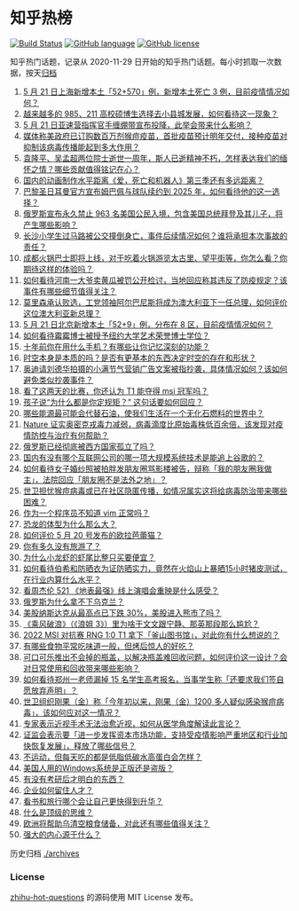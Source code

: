 # 知乎热榜
[![Build Status](https://github.com/ToWeLong/zhihu-hot-questions/workflows/CI/badge.svg)](https://github.com/ToWeLong/zhihu-hot-questions/actions)
[![GitHub language](https://img.shields.io/badge/language-golang-orange.svg)](https://golang.org/)
[![GitHub license](https://img.shields.io/github/license/ToWeLong/zhihu-hot-questions)](https://github.com/ToWeLong/zhihu-hot-questions/blob/main/LICENSE)

知乎热门话题，记录从 2020-11-29 日开始的知乎热门话题。每小时抓取一次数据，按天[归档](./archives)

<!-- BEGIN -->

1. [5 月 21 日上海新增本土「52+570」例，新增本土死亡 3 例，目前疫情情况如何？](https://www.zhihu.com/question/533972868)
1. [越来越多的 985、211 高校硕博生选择去小县城发展，如何看待这一现象？](https://www.zhihu.com/question/533875768)
1. [5 月 21 日亚速营指挥官手缠绷带宣布投降，此举会带来什么影响？](https://www.zhihu.com/question/533845416)
1. [媒体称美政府已订购数百万剂猴痘疫苗，首批疫苗预计明年交付，接种疫苗对抑制该病毒传播能起到多大作用？](https://www.zhihu.com/question/533920727)
1. [袁隆平、吴孟超两位院士逝世一周年，斯人已逝精神不朽，怎样表达我们的缅怀之情？哪些贡献值得铭记在心？](https://www.zhihu.com/question/533840816)
1. [国内的动画制作水平距离《爱，死亡和机器人》第三季还有多远距离？](https://www.zhihu.com/question/533930010)
1. [巴黎圣日耳曼官方宣布姆巴佩与球队续约到 2025 年，如何看待他的这一选择？](https://www.zhihu.com/question/533944244)
1. [俄罗斯宣布永久禁止 963 名美国公民入境，包含美国总统拜登及其儿子，将产生哪些影响？](https://www.zhihu.com/question/533948067)
1. [长沙小学生过马路被公交撞倒身亡，事件后续情况如何？谁将承担本次事故的责任？](https://www.zhihu.com/question/533472038)
1. [成都火锅巴士即将上线，对于吃着火锅游览太古里、望平街等，你怎么看？你期待这样的体验吗？](https://www.zhihu.com/question/533565657)
1. [如何看待河南一大爷卖黄瓜被罚公开检讨，当地回应称其违反了防疫规定？该事件有哪些细节值得关注？](https://www.zhihu.com/question/533932322)
1. [莫里森承认败选，工党领袖阿尔巴尼斯将成为澳大利亚下一任总理，如何评价这位澳大利亚新总理？](https://www.zhihu.com/question/533935303)
1. [5 月 21 日北京新增本土「52+9」例，分布在 8 区，目前疫情情况如何？](https://www.zhihu.com/question/533973056)
1. [如何看待霉霉博士被授予纽约大学艺术荣誉博士学位？](https://www.zhihu.com/question/533528112)
1. [十年前你在用什么手机？有哪些让你记忆深刻的功能？](https://www.zhihu.com/question/532632246)
1. [时空本身是本质的吗？是否有更基本的东西决定时空的存在和形状？](https://www.zhihu.com/question/532952008)
1. [奥迪请刘德华拍摄的小满节气营销广告文案被指抄袭，具体情况如何？该如何避免类似抄袭事件？](https://www.zhihu.com/question/533978534)
1. [看了这两天的比赛，你还认为 T1 能夺得 msi 冠军吗？](https://www.zhihu.com/question/533939351)
1. [孩子说“为什么都是你定规矩？” 这句话要如何回应？](https://www.zhihu.com/question/523191255)
1. [哪些能源最可能会代替石油，使我们生活在一个无化石燃料的世界中？](https://www.zhihu.com/question/532951873)
1. [Nature 证实奥密克戎毒力减弱，病毒滴度比原始毒株低百余倍，该发现对疫情防控与治疗有何帮助？](https://www.zhihu.com/question/533632373)
1. [俄罗斯已经彻底被西方国家孤立了吗？](https://www.zhihu.com/question/523257898)
1. [国内有没有哪个互联网公司的哪一项大规模系统技术是能追上谷歌的？](https://www.zhihu.com/question/522367891)
1. [如何看待女子婚纱照被拍胖发朋友圈骂影楼被告，辩称「我的朋友圈我做主」，法院回应「朋友圈不是法外之地」？](https://www.zhihu.com/question/533154301)
1. [世卫担忧猴痘病毒或已在社区隐匿传播，如情况属实这将给病毒防治带来哪些困难？](https://www.zhihu.com/question/533958024)
1. [作为一个程序员不知道 vim 正常吗？](https://www.zhihu.com/question/533309428)
1. [恐龙的体型为什么那么大？](https://www.zhihu.com/question/306997369)
1. [如何评价 5 月 20 号发布的欧拉芭蕾猫？](https://www.zhihu.com/question/533827962)
1. [你有多久没有旅游了？](https://www.zhihu.com/question/533863822)
1. [为什么小龙虾的虾尾比整只买要便宜？](https://www.zhihu.com/question/494319926)
1. [如何看待伯希和防晒衣为证防晒实力，竟然在火焰山上暴晒15小时猪皮测试，在行业内算什么水平？](https://www.zhihu.com/question/533725255)
1. [看周杰伦 521 《地表最强》线上演唱会重映是什么感受？](https://www.zhihu.com/question/533931317)
1. [俄罗斯为什么拿不下乌克兰？](https://www.zhihu.com/question/533828301)
1. [美股纳斯达克从最高点已下跌 30%，美股进入熊市了吗？](https://www.zhihu.com/question/533507836)
1. [《乘风破浪》（《浪姐 3》）里为啥于文文跟宁静、那英那段那么尴尬？](https://www.zhihu.com/question/533742987)
1. [2022 MSI 对抗赛 RNG 1:0 T1 拿下「釜山图书馆」，对此你有什么想说的？](https://www.zhihu.com/question/533932699)
1. [有哪些食物平常吃味道一般，但烤后惊人的好吃？](https://www.zhihu.com/question/506064911)
1. [可口可乐推出不会掉的瓶盖，以解决瓶盖难回收问题，如何评价这一设计？会对日常使用和回收带来哪些影响？](https://www.zhihu.com/question/533970945)
1. [如何看待郑州一老师漏掉 15 名学生高考报名，当事学生称「还要求我们签自愿放弃声明」？](https://www.zhihu.com/question/533632683)
1. [世卫组织刚果（金）称「今年初以来，刚果（金）1200 多人疑似感染猴痘病毒」，该如何应对这一情况？](https://www.zhihu.com/question/533974531)
1. [专家表示近视手术无法治愈近视，如何从医学角度解读此言论？](https://www.zhihu.com/question/533879441)
1. [证监会表示要「进一步发挥资本市场功能，支持受疫情影响严重地区和行业加快恢复发展」，释放了哪些信号？](https://www.zhihu.com/question/533811598)
1. [不运动，但每天吃的都是低脂低碳水高蛋白会怎样？](https://www.zhihu.com/question/49951608)
1. [美国人用的Windows系统是正版还是盗版？](https://www.zhihu.com/question/517087481)
1. [有没有考研后才明白的东西？](https://www.zhihu.com/question/533273813)
1. [企业如何留住人才？](https://www.zhihu.com/question/29671468)
1. [看书和旅行哪个会让自己更快得到升华？](https://www.zhihu.com/question/341533718)
1. [什么是顶级的思维？](https://www.zhihu.com/question/525200257)
1. [欧洲将帮助乌清空粮食储备，对此还有哪些值得关注？](https://www.zhihu.com/question/533672238)
1. [强大的内心源于什么？](https://www.zhihu.com/question/513712505)

<!-- END -->

历史归档 [./archives](./archives)


### License
[zhihu-hot-questions](https://github.com/towelong/zhihu-hot-questions) 的源码使用 MIT License 发布。